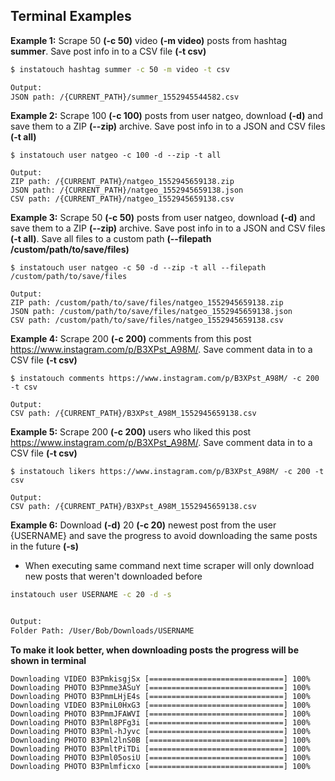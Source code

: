## Terminal Examples

**Example 1:**
Scrape 50 **(-c 50)** video **(-m video)** posts from hashtag **summer**. Save post info in to a CSV file **(-t csv)**

```sh
$ instatouch hashtag summer -c 50 -m video -t csv

Output:
JSON path: /{CURRENT_PATH}/summer_1552945544582.csv
```

**Example 2:**
Scrape 100 **(-c 100)** posts from user natgeo, download **(-d)** and save them to a ZIP **(--zip)** archive. Save post info in to a JSON and CSV files **(-t all)**

```
$ instatouch user natgeo -c 100 -d --zip -t all

Output:
ZIP path: /{CURRENT_PATH}/natgeo_1552945659138.zip
JSON path: /{CURRENT_PATH}/natgeo_1552945659138.json
CSV path: /{CURRENT_PATH}/natgeo_1552945659138.csv
```

**Example 3:**
Scrape 50 **(-c 50)** posts from user natgeo, download **(-d)** and save them to a ZIP **(--zip)** archive. Save post info in to a JSON and CSV files **(-t all)**. Save all files to a custom path **(--filepath /custom/path/to/save/files)**

```
$ instatouch user natgeo -c 50 -d --zip -t all --filepath /custom/path/to/save/files

Output:
ZIP path: /custom/path/to/save/files/natgeo_1552945659138.zip
JSON path: /custom/path/to/save/files/natgeo_1552945659138.json
CSV path: /custom/path/to/save/files/natgeo_1552945659138.csv
```

**Example 4:**
Scrape 200 **(-c 200)** comments from this post https://www.instagram.com/p/B3XPst_A98M/. Save comment data in to a CSV file **(-t csv)**

```
$ instatouch comments https://www.instagram.com/p/B3XPst_A98M/ -c 200 -t csv

Output:
CSV path: /{CURRENT_PATH}/B3XPst_A98M_1552945659138.csv
```

**Example 5:**
Scrape 200 **(-c 200)** users who liked this post https://www.instagram.com/p/B3XPst_A98M/. Save comment data in to a CSV file **(-t csv)**

```
$ instatouch likers https://www.instagram.com/p/B3XPst_A98M/ -c 200 -t csv

Output:
CSV path: /{CURRENT_PATH}/B3XPst_A98M_1552945659138.csv
```

**Example 6:**
Download **(-d)** 20 **(-c 20)** newest post from the user {USERNAME} and save the progress to avoid downloading the same posts in the future **(-s)**

-   When executing same command next time scraper will only download new posts that weren't downloaded before

```sh
instatouch user USERNAME -c 20 -d -s


Output:
Folder Path: /User/Bob/Downloads/USERNAME
```

**To make it look better, when downloading posts the progress will be shown in terminal**

```
Downloading VIDEO B3PmkisgjSx [==============================] 100%
Downloading PHOTO B3Pmme3ASuY [==============================] 100%
Downloading PHOTO B3PmmLHjE4s [==============================] 100%
Downloading VIDEO B3PmiL0HxG3 [==============================] 100%
Downloading PHOTO B3PmmJFAWVI [==============================] 100%
Downloading PHOTO B3Pml8PFg3i [==============================] 100%
Downloading PHOTO B3Pml-hJyvc [==============================] 100%
Downloading PHOTO B3Pml2lnS0B [==============================] 100%
Downloading PHOTO B3PmltPiTDi [==============================] 100%
Downloading PHOTO B3Pml05osiU [==============================] 100%
Downloading PHOTO B3Pmlmficxo [==============================] 100%
```
